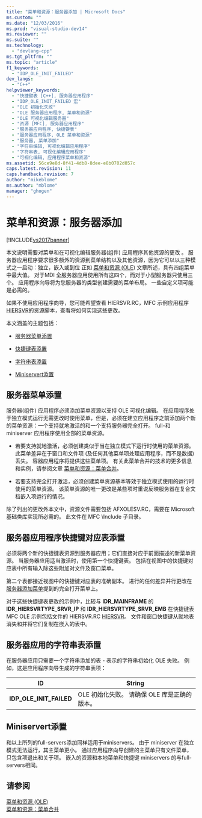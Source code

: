 ```yaml
---
title: "菜单和资源：服务器添加 | Microsoft Docs"
ms.custom: ""
ms.date: "12/03/2016"
ms.prod: "visual-studio-dev14"
ms.reviewer: ""
ms.suite: ""
ms.technology: 
  - "devlang-cpp"
ms.tgt_pltfrm: ""
ms.topic: "article"
f1_keywords: 
  - "IDP_OLE_INIT_FAILED"
dev_langs: 
  - "C++"
helpviewer_keywords: 
  - "快捷键表 [C++], 服务器应用程序"
  - "IDP_OLE_INIT_FAILED 宏"
  - "OLE 初始化失败"
  - "OLE 服务器应用程序, 菜单和资源"
  - "OLE 可视化编辑服务器"
  - "资源 [MFC], 服务器应用程序"
  - "服务器应用程序, 快捷键表"
  - "服务器应用程序, OLE 菜单和资源"
  - "服务器, 菜单添加"
  - "字符串编辑, 可视化编辑应用程序"
  - "字符串表, 可视化编辑应用程序"
  - "可视化编辑, 应用程序菜单和资源"
ms.assetid: 56ce9e8d-8f41-4db8-8dee-e8b0702d057c
caps.latest.revision: 11
caps.handback.revision: 7
author: "mikeblome"
ms.author: "mblome"
manager: "ghogen"
---
```

# 菜单和资源：服务器添加
[!INCLUDE[vs2017banner](../assembler/inline/includes/vs2017banner.md)]

本文说明需要对菜单和在可视化编辑服务器\(组件\) 应用程序其他资源的更改 。  服务器应用程序要求很多额外的资源到菜单结构以及其他资源，因为它可以以三种模式之一启动：独立，嵌入或到位  正如 [菜单和资源 \(OLE\)](../mfc/menus-and-resources-ole.md) 文章所述，具有四组菜单中最大值。  对于MDI 全服务器应用使用所有这四个，而对于小型服务器只使用三个。  应用程序向导将为您服务器的类型创建需要的菜单布局。  一些自定义项可能是必需的。  
  
 如果不使用应用程序向导，您可能希望查看 HIERSVR.RC，MFC 示例应用程序 [HIERSVR](../top/visual-cpp-samples.md)的资源脚本，查看将如何实现这些更改。  
  
 本文涵盖的主题包括：  
  
-   [服务器菜单添置](#_core_server_menu_additions)  
  
-   [快捷键表添置](#_core_server_application_accelerator_table_additions)  
  
-   [字符串表添置](../mfc/menus-and-resources-container-additions.md)  
  
-   [Miniservert添置](#_core_mini.2d.server_additions)  
  
##  <a name="_core_server_menu_additions"></a> 服务器菜单添置  
 服务器\(组件\) 应用程序必须添加菜单资源以支持 OLE 可视化编辑。  在应用程序处于独立模式运行无需更改时使用菜单，但是，必须在建立应用程序之前添加两个新的菜单资源：一个支持就地激活的和一个支持服务器完全打开。  full\-和 miniserver 应用程序使用全部的菜单资源。  
  
-   若要支持就地激活，必须创建类似于当在独立模式下运行时使用的菜单资源。  此菜单差异在于窗口和文件项 \(及任何其他菜单项处理应用程序，而不是数据\) 丢失。  容器应用程序将提供这些菜单项。  有关此菜单合并的技术的更多信息和实例，请参阅文章 [菜单和资源：菜单合并](../mfc/menus-and-resources-menu-merging.md)。  
  
-   若要支持完全打开激活，必须创建菜单资源基本等效于独立模式使用的运行时使用的菜单资源。  该菜单资源的唯一更改是某些项时重说反映服务器在复合文档嵌入项运行的情况。  
  
 除了列出的更改外本文中，资源文件需要包括 AFXOLESV.RC，需要在 Microsoft 基础类库实现所必需的。  此文件在 MFC \\Include 子目录。  
  
##  <a name="_core_server_application_accelerator_table_additions"></a> 服务器应用程序快捷键对应表添置  
 必须将两个新的快捷键表资源到服务器应用；它们直接对应于前面描述的新菜单资源。  当服务器应用适当激活时，使用第一个快捷键表。  包括在视图中的快捷键对应表中所有输入除这些附加对文件及窗口菜单。  
  
 第二个表都接近视图中的快捷键对应表的准确副本。  进行的任何差异并行更改在 [服务器添加菜单](#_core_server_menu_additions)提到的完全打开菜单上。  
  
 对于这些快捷键表更改的示例中，比较与 **IDR\_MAINFRAME** 的 **IDR\_HIERSVRTYPE\_SRVR\_IP** 和 **IDR\_HIERSVRTYPE\_SRVR\_EMB** 在快捷键表 MFC OLE 示例包括文件的 HIERSVR.RC [HIERSVR](../top/visual-cpp-samples.md)。  文件和窗口快捷键从就地表消失和并将它们复制在嵌入的表中。  
  
##  <a name="_core_string_table_additions_for_server_applications"></a> 服务器应用的字符串表添置  
 在服务器应用只需要一个字符串添加的表 \- 表示的字符串初始化 OLE 失败。  例如，这是应用程序向导生成的字符串表项：  
  
|ID|String|  
|--------|------------|  
|**IDP\_OLE\_INIT\_FAILED**|OLE 初始化失败。  请确保 OLE 库是正确的版本。|  
  
##  <a name="_core_mini.2d.server_additions"></a> Miniservert添置  
 和以上所列的full\-servers添加同样适用于miniservers。  由于 miniserver 在独立模式无法运行，其主菜单更小。  通过应用程序向导创建的主菜单只有文件菜单，只包含项退出和关于项。  嵌入的资源和本地菜单和快捷键 miniservers 的与full\-servers相同。  
  
## 请参阅  
 [菜单和资源 \(OLE\)](../mfc/menus-and-resources-ole.md)   
 [菜单和资源：菜单合并](../mfc/menus-and-resources-menu-merging.md)
